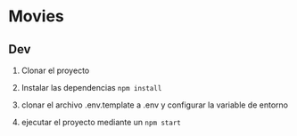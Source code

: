 # Movies

## Dev

1. Clonar el proyecto

2. Instalar las dependencias `npm install`

3. clonar el archivo .env.template a .env y configurar la variable de entorno

4. ejecutar el proyecto mediante un `npm start `
